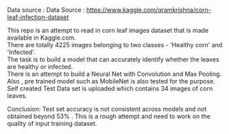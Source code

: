  Data source : Data Source : https://www.kaggle.com/qramkrishna/corn-leaf-infection-dataset
  
  This repo is an attempt to read in corn leaf images dataset that is made available in Kaggle.com.  
  There are totally 4225 images belonging to two classes - 'Healthy corn' and 'Infected'.  
  The task is to  build a model that can accurately identify whether the leaves are healthy or infected.  
  There is an attempt to build a Neural Net with Convolution and Max Pooling.   
  Also , pre trained model such as MobileNet is also tested for the purpose.  
  Self created Test Data set is uploaded which contains 34 images of corn leaves.  
    
  Conclusion: Test set accuracy is not consistent across models and not obtained beyond 53% . This is a rough attempt and need to work on  the quality of input training dataset.  
